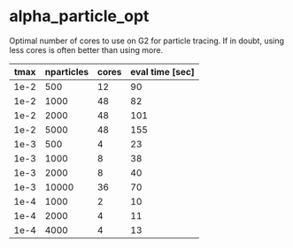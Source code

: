 # alpha_particle_opt

Optimal number of cores to use on G2 for particle tracing.
If in doubt, using less cores is often better than using more. 

|tmax | nparticles  | cores | eval time [sec] | 
|---- | ----------- | ----  | --------------- |
|1e-2 | 500         | 12    | 90              |
|1e-2 | 1000        | 48    | 82              |
|1e-2 | 2000        | 48    | 101             |
|1e-2 | 5000        | 48    | 155             |
|1e-3 | 500         | 4     | 23              |
|1e-3 | 1000        | 8     | 38              |
|1e-3 | 2000        | 8     | 40              |
|1e-3 | 10000       | 36    | 70              |
|1e-4 | 1000        | 2     | 10              |
|1e-4 | 2000        | 4     | 11              |
|1e-4 | 4000        | 4     | 13              |
